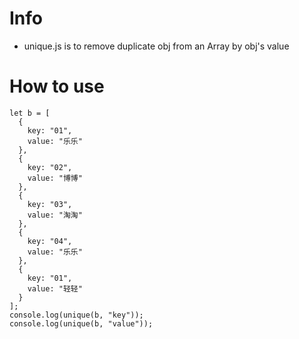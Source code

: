 # Info
- unique.js is to remove duplicate obj from an Array by obj's value
  
# How to use
```
let b = [
  {
    key: "01",
    value: "乐乐"
  },
  {
    key: "02",
    value: "博博"
  },
  {
    key: "03",
    value: "淘淘"
  },
  {
    key: "04",
    value: "乐乐"
  },
  {
    key: "01",
    value: "轻轻"
  }
];
console.log(unique(b, "key"));
console.log(unique(b, "value"));
```